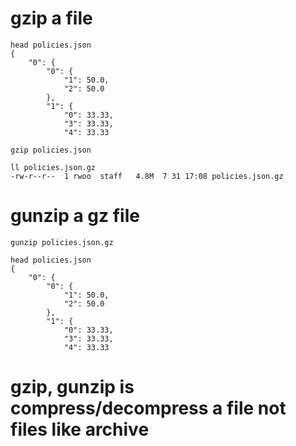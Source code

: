 # gzip a file
```{bash}
head policies.json
{
    "0": {
        "0": {
            "1": 50.0,
            "2": 50.0
        },
        "1": {
            "0": 33.33,
            "3": 33.33,
            "4": 33.33

gzip policies.json

ll policies.json.gz
-rw-r--r--  1 rwoo  staff   4.8M  7 31 17:08 policies.json.gz
```
# gunzip a gz file
```{bash}
gunzip policies.json.gz

head policies.json
{
    "0": {
        "0": {
            "1": 50.0,
            "2": 50.0
        },
        "1": {
            "0": 33.33,
            "3": 33.33,
            "4": 33.33
```

# gzip, gunzip is compress/decompress a file not files like archive
